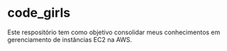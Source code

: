 # code_girls
Este respositório tem como objetivo consolidar meus conhecimentos em gerenciamento de instâncias EC2 na AWS. 
